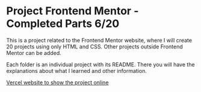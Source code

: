 # Project Frontend Mentor - Completed Parts 6/20

This is a project related to the Frontend Mentor website, where I will create 20 projects using only HTML and CSS. Other projects outside Frontend Mentor can be added.

Each folder is an individual project with its README. There you will have the explanations about what I learned and other information.

[Vercel website to show the project online](https://frontend-mentor-project-tau.vercel.app)
